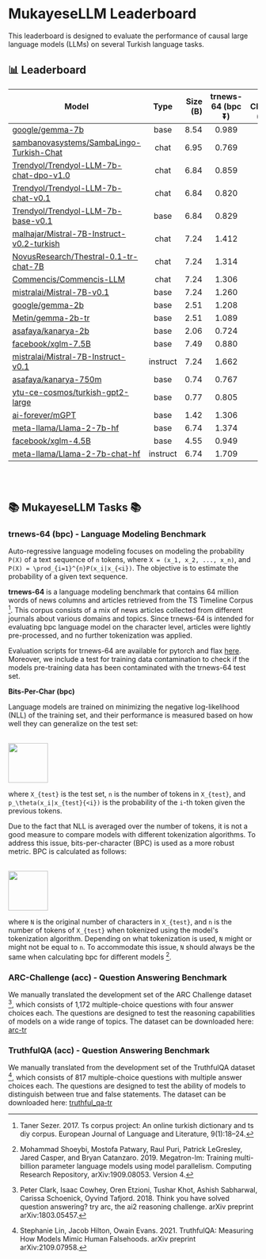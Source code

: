 # MukayeseLLM Leaderboard

This leaderboard is designed to evaluate the performance of causal large language models (LLMs) on several Turkish language tasks.

## 📊 Leaderboard


| Model                                                                                                         |       Type      | Size (B) | trnews-64 (bpc ⏬) | ARC-Challenge (acc ⏫) | TruthfulQA (acc ⏫) |
|---------------------------------------------------------------------------------------------------------------|:---------------:|---------:|:-----------------:|:---------------------:|:------------------:|
| [google/gemma-7b](https://huggingface.co/google/gemma-7b)                                                     |       base      |     8.54 |       0.989       |         0.469         |        0.433       |
| [sambanovasystems/SambaLingo-Turkish-Chat](https://huggingface.co/sambanovasystems/SambaLingo-Turkish-Chat)   |       chat      |     6.95 |       0.769       |         0.450         |        0.467       |
| [Trendyol/Trendyol-LLM-7b-chat-dpo-v1.0](https://huggingface.co/Trendyol/Trendyol-LLM-7b-chat-dpo-v1.0)       |       chat      |     6.84 |       0.859       |         0.398         |        0.492       |
| [Trendyol/Trendyol-LLM-7b-chat-v0.1](https://huggingface.co/Trendyol/Trendyol-LLM-7b-chat-v0.1)               |       chat      |     6.84 |       0.820       |         0.350         |        0.446       |
| [Trendyol/Trendyol-LLM-7b-base-v0.1](https://huggingface.co/Trendyol/Trendyol-LLM-7b-base-v0.1)               |       base      |     6.84 |       0.829       |         0.346         |        0.412       |
| [malhajar/Mistral-7B-Instruct-v0.2-turkish](https://huggingface.co/malhajar/Mistral-7B-Instruct-v0.2-turkish) |       chat      |     7.24 |       1.412       |         0.340         |        0.457       |
| [NovusResearch/Thestral-0.1-tr-chat-7B](https://huggingface.co/NovusResearch/Thestral-0.1-tr-chat-7B)         |       chat      |     7.24 |       1.314       |         0.334         |        0.419       |
| [Commencis/Commencis-LLM](https://huggingface.co/Commencis/Commencis-LLM)                                     |       chat      |     7.24 |       1.306       |         0.334         |        0.459       |
| [mistralai/Mistral-7B-v0.1](https://huggingface.co/mistralai/Mistral-7B-v0.1)                                 |       base      |     7.24 |       1.260       |         0.327         |        0.418       |
| [google/gemma-2b](https://huggingface.co/google/gemma-2b)                                                     |       base      |     2.51 |       1.208       |         0.314         |        0.424       |
| [Metin/gemma-2b-tr](https://huggingface.co/Metin/gemma-2b-tr)                                                 |       base      |     2.51 |       1.089       |         0.311         |        0.431       |
| [asafaya/kanarya-2b](https://huggingface.co/asafaya/kanarya-2b)                                               |       base      |     2.06 |       0.724       |         0.296         |        0.405       |
| [facebook/xglm-7.5B](https://huggingface.co/facebook/xglm-7.5B)                                               |       base      |     7.49 |       0.880       |         0.292         |        0.384       |
| [mistralai/Mistral-7B-Instruct-v0.1](https://huggingface.co/mistralai/Mistral-7B-Instruct-v0.1)               |     instruct    |     7.24 |       1.662       |         0.284         |        0.448       |
| [asafaya/kanarya-750m](https://huggingface.co/asafaya/kanarya-750m)                                           |       base      |     0.74 |       0.767       |         0.282         |        0.412       |
| [ytu-ce-cosmos/turkish-gpt2-large](https://huggingface.co/ytu-ce-cosmos/turkish-gpt2-large)                   |       base      |     0.77 |       0.805       |         0.271         |        0.425       |
| [ai-forever/mGPT](https://huggingface.co/ai-forever/mGPT)                                                     |       base      |     1.42 |       1.306       |         0.265         |        0.413       |
| [meta-llama/Llama-2-7b-hf](https://huggingface.co/meta-llama/Llama-2-7b-hf)                                   |       base      |     6.74 |       1.374       |         0.260         |        0.414       |
| [facebook/xglm-4.5B](https://huggingface.co/facebook/xglm-4.5B)                                               |       base      |     4.55 |       0.949       |         0.259         |        0.403       |
| [meta-llama/Llama-2-7b-chat-hf](https://huggingface.co/meta-llama/Llama-2-7b-chat-hf)                         |     instruct    |     6.74 |       1.709       |         0.249         |        0.422       |

<!-- | [mistralai/Mixtral-8x7B-v0.1](https://huggingface.co/mistralai/Mixtral-8x7B-v0.1)                             |       base      |    46.70 |       1.096       |           -           |          -         | -->
<!-- | [allenai/OLMo-7B](https://huggingface.co/allenai/OLMo-7B)                                                     |       base      |     6.89 |       1.389       |           -           |          -         | -->
<!-- | [mistralai/Mistral-7B-Instruct-v0.2](https://huggingface.co/mistralai/Mistral-7B-Instruct-v0.2)               |     instruct    |        - |         -         |           -           |          -         | -->

<br>
<br>

## 📚 MukayeseLLM Tasks 📚 

### trnews-64 (bpc) - Language Modeling Benchmark

Auto-regressive language modeling focuses on modeling the probability `P(X)` of a text sequence of `n` tokens, where `X = (x_1, x_2, ..., x_n)`, and `P(X) = \prod_{i=1}^{n}P(x_i|x_{<i})`. The objective is to estimate the probability of a given text sequence.

__trnews-64__ is a language modeling benchmark that contains 64 million words of news columns and articles retrieved from the TS Timeline Corpus [^2^]. This corpus consists of a mix of news articles collected from different journals about various domains and topics. Since trnews-64 is intended for evaluating bpc language model on the character level, articles were lightly pre-processed, and no further tokenization was applied.

Evaluation scripts for trnews-64 are available for pytorch and flax [here](https://github.com/tdd-ai/trnews-64/tree/main/evaluation). Moreover, we include a test for training data contamination to check if the models pre-training data has been contaminated with the trnews-64 test set.

[^2^]: Taner Sezer. 2017. Ts corpus project: An online turkish dictionary and ts diy corpus. European Journal of Language and Literature, 9(1):18–24.

**Bits-Per-Char (bpc)**

Language models are trained on minimizing the negative log-likelihood (NLL) of the training set, and their performance is measured based on how well they can generalize on the test set:

<br>
<img src="https://latex.codecogs.com/svg.latex?nll(X_{test}) = -\frac{1}{n} \sum_{i=1}^{n}log\ p_\theta(x_i|x_{test}{<i})" style="border:none;" height="80" />
<br>

where `X_{test}` is the test set, `n` is the number of tokens in `X_{test}`, and `p_\theta(x_i|x_{test}{<i})` is the probability of the `i`-th token given the previous tokens.

Due to the fact that NLL is averaged over the number of tokens, it is not a good measure to compare models with different tokenization algorithms. To address this issue, bits-per-character (BPC) is used as a more robust metric. BPC is calculated as follows:

<br>
<img src="https://latex.codecogs.com/svg.latex?bpc(X_{test}) = \frac{n}{Nlog(2)}nll(X_{test}) = \frac{-1}{Nlog(2)} \sum_{i=1}^{n}log\ p_\theta(x_i|x_{test}{<i})" style="border:none;" height="80" />
<br>

where `N` is the original number of characters in `X_{test}`, and `n` is the number of tokens of `X_{test}` when tokenized using the model's tokenization algorithm. Depending on what tokenization is used, `N` might or might not be equal to `n`. To accommodate this issue, `N` should always be the same when calculating bpc for different models [^shoeybi-etal-2019-megatronlm^].

[^shoeybi-etal-2019-megatronlm^]: Mohammad Shoeybi, Mostofa Patwary, Raul Puri, Patrick LeGresley, Jared Casper, and Bryan Catanzaro. 2019. Megatron-lm: Training multi-billion parameter language models using model parallelism. Computing Research Repository, arXiv:1909.08053. Version 4.

### ARC-Challenge (acc) - Question Answering Benchmark

We manually translated the development set of the ARC Challenge dataset [^3^], which consists of 1,172 multiple-choice questions with four answer choices each. The questions are designed to test the reasoning capabilities of models on a wide range of topics. The dataset can be downloaded here: [arc-tr](https://huggingface.co/datasets/mukayese/arc-tr)

[^3^]: Peter Clark, Isaac Cowhey, Oren Etzioni, Tushar Khot, Ashish Sabharwal, Carissa Schoenick, Oyvind Tafjord. 2018. Think you have solved question answering? try arc, the ai2 reasoning challenge. arXiv preprint arXiv:1803.05457.

### TruthfulQA (acc) - Question Answering Benchmark

We manually translated from the development set of the TruthfulQA dataset [^4^], which consists of 817 multiple-choice questions with multiple answer choices each. The questions are designed to test the ability of models to distinguish between true and false statements. The dataset can be downloaded here: [truthful_qa-tr](https://huggingface.co/datasets/mukayese/truthful_qa-tr)

[^4^]: Stephanie Lin, Jacob Hilton, Owain Evans. 2021. TruthfulQA: Measuring How Models Mimic Human Falsehoods. arXiv preprint arXiv:2109.07958.

